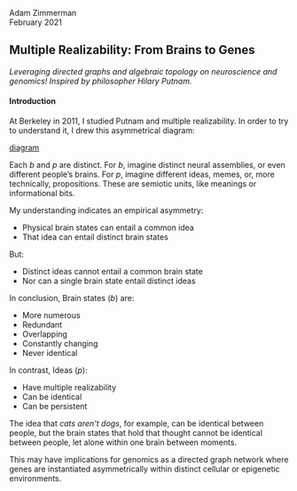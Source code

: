 Adam Zimmerman  
February 2021

## Multiple Realizability: From Brains to Genes
*Leveraging directed graphs and algebraic topology on neuroscience and genomics! Inspired by philosopher Hilary Putnam.*

#### Introduction
At Berkeley in 2011, I studied Putnam and multiple realizability. In order to try to understand it, I drew this asymmetrical diagram:

[diagram](https://raw.githubusercontent.com/SpaceGold/multiple-realizability/blob/main/multiple-realizability-diagram.png?raw=true)

Each *b* and *p* are distinct. For *b*, imagine distinct neural assemblies, or even different people’s brains. For *p*, imagine different ideas, memes, or, more technically, propositions. These are semiotic units, like meanings or informational bits.

My understanding indicates an empirical asymmetry:
* Physical brain states can entail a common idea
* That idea can entail distinct brain states

But:
* Distinct ideas cannot entail a common brain state
* Nor can a single brain state entail distinct ideas

In conclusion, Brain states (*b*) are:
* More numerous
* Redundant
* Overlapping
* Constantly changing
* Never identical

In contrast, Ideas (*p*):
* Have multiple realizability
* Can be identical
* Can be persistent

The idea that *cats aren't dogs*, for example, can be identical between people, but the brain states that hold that thought cannot be identical between people, let alone within one brain between moments.

This may have implications for genomics as a directed graph network where genes are instantiated asymmetrically within distinct cellular or epigenetic environments.
